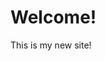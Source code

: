 <link rel="stylesheet" type="text/css" href="mystyles.css" media="screen" />

# Welcome!

This is my new site!
